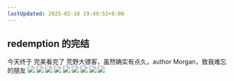 ```yaml
---
lastUpdated: 2025-02-10 19:49:52+8:00
---
```

## redemption 的完结
今天终于 完美看完了 荒野大镖客，虽然确实有点久，author Morgan，致我难忘的朋友
![](https://agiantii-oss-local.oss-cn-hangzhou.aliyuncs.com/blog/prdr3297784049_1.jpg)
![](https://agiantii-oss-local.oss-cn-hangzhou.aliyuncs.com/blog/prdr3488943292_1.jpg)
![](https://agiantii-oss-local.oss-cn-hangzhou.aliyuncs.com/blog/prdr3533442889_1.jpg)
![](https://agiantii-oss-local.oss-cn-hangzhou.aliyuncs.com/blog/prdr3634142146.jpg)
![](https://agiantii-oss-local.oss-cn-hangzhou.aliyuncs.com/blog/prdr3714655922_1.jpg)
![](https://agiantii-oss-local.oss-cn-hangzhou.aliyuncs.com/blog/prdr3923890200_1.jpg)
![](https://agiantii-oss-local.oss-cn-hangzhou.aliyuncs.com/blog/prdr3975432223_1.jpg)
![](https://agiantii-oss-local.oss-cn-hangzhou.aliyuncs.com/blog/prdr31028740978_1.jpg)
![](https://agiantii-oss-local.oss-cn-hangzhou.aliyuncs.com/blog/prdr31646747653_1.jpg)
